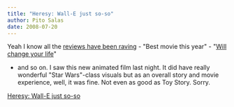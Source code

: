 ```yaml
---
title: "Heresy: Wall-E just so-so"
author: Pito Salas
date: 2008-07-20
---
```




Yeah I know all the [reviews have been
raving](<http://www.rottentomatoes.com/m/wall_e/>) - "Best movie this year" -
"[Will change your
life](<http://www.newyorker.com/arts/critics/cinema/2008/07/21/080721crci_cinema_denby>)"
- and so on. I saw this new animated film last night. It did have really
wonderful "Star Wars"-class visuals but as an overall story and movie
experience, well, it was fine. Not even as good as Toy Story. Sorry.


[Heresy: Wall-E just so-so](None)
